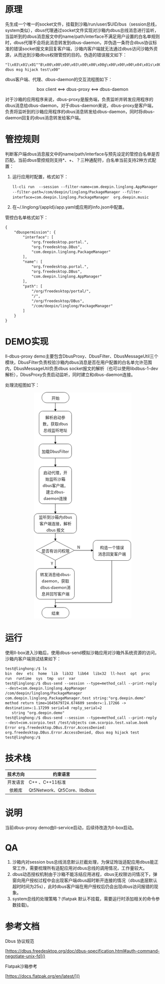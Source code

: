 # 原理

先生成一个唯一的socket文件，挂载到沙箱/run/user/$UID/bus（session总线，system类似），dbus代理通过socket文件实现对沙箱内dbus总线消息进行监听，当监听到的dbus消息报文中的name/path/interface不满足用户设置的白名单规则时，dbus代理不会将此消息转发到dbus-daemon，并伪造一条符合dbus协议标准的错误socket报文来回复客户端，沙箱内客户端就无法通过dbus访问沙箱外资源，从而达到沙箱dbus权限管控的目的。伪造的错误报文如下：

```
"l\x03\x01\x01""B\x00\x00\x00\x03\x00\x00\x00g\x00\x00\x00\x04\x01s\x00(\x00\x00\x00org.freedesktop.DBus.Error.UnknownMethod\x00\x00\x00\x00\x00\x00\x00\x00\x06\x01s\x00\x06\x00\x00\x00:1.120\x00\x00\x05\x01u\x00\x02\x00\x00\x00\b\x01g\x00\x01s\x00\x00\x07\x01s\x00\x06\x00\x00\x00:1.103\x00\x00=\x00\x00\x00org.freedesktop.DBus.Error.AccessDenied, dbus msg hijack test\x00"
```

dbus客户端、代理、dbus-daemon的交互流程图如下：

<div align=center>
    box client <==> dbus-proxy <==> dbus-daemon
</div>

对于沙箱的应用程序来说，dbus-proxy是服务端，负责监听并转发应用程序的dbus消息给dbus-daemon，对于dbus-daemon来说，dbus-proxy是客户端，负责将监听到的沙箱应用程序的dbus消息转发给dbus-daemon，同时将dbus-daemon回复的dbus消息转发给客户端。

# 管控规则

判断客户端dbus消息报文中的name/path/interface与预先设定的管控白名单是否匹配。当前dbus管控规则支持*、+、？三种通配符，白名单当前支持2种方式配置：

1. 运行应用时配置，格式如下：

   `ll-cli run  --session --filter-name=com.deepin.linglong.AppManager --filter-path=/com/deepin/linglong/PackageManager --filter-interface=com.deepin.linglong.PackageManager  org.deepin.music`
2. 在~/.linglong/{appId}/app.yaml或应用的info.json中配置。

管控白名单格式如下：

```
{
    "dbuspermission": {
        "interface": [
            "org.freedesktop.portal.",
            "org.freedesktop.DBus",
            "com.deepin.linglong.PackageManager"
        ],
        "name": [
            "org.freedesktop.portal.",
            "org.freedesktop.DBus",
            "com.deepin.linglong.AppManager"
        ],
        "path": [
            "/org/freedesktop/portal/",
            "/",
            "/org/freedesktop/DBus",
            "/com/deepin/linglong/PackageManager"
        ]
    }
}
```

# DEMO实现

ll-dbus-proxy demo主要包含DbusProxy、DbusFilter、DbusMessageUtil三个模块，DbusFilter负责校验沙箱内dbus消息是否在用户配置的白名单允许范围内，DbusMessageUtil负责dbus socket报文的解析（也可以使用libdbus-1-dev解析），DbusProxy负责启动监听，同时建立和dbus-daemon连接。

处理流程图如下：

<div align=center>
	<img src="image/README/1645673704931.png"/>
</div>

# 运行

使用ll-box进入沙箱后，使用dbus-send模拟沙箱应用对沙箱外系统资源的访问，沙箱内客户端测试结果如下：

```
test@linghong:/$ ls
bin  dev  etc  home  lib  lib32  lib64  libx32  ll-host  opt  proc  run  runtime  sys  tmp  usr  var
test@linglong:/$ dbus-send --session --type=method_call --print-reply --dest=com.deepin.linglong.AppManager /com/deepin/linglong/PackageManager com.deepin.linglong.PackageManager.test string:"org.deepin.demo"
method return time=1645679724.674609 sender=:1.17266 -> destination=:1.17299 serial=8 reply_serial=2
   string "org.deepin.demo"
test@linghong:/$ dbus-send --session --type=method_call --print-reply --dest=com.scorpio.test /test/objects com.scorpio.test.value.book
Error org.freedesktop.DBus.Error.AccessDenied: org.freedesktop.DBus.Error.AccessDenied, dbus msg hijack test
test@linghong:/$
```

# 技术栈

| 技术方向 | 约束语言                     |
| :------: | ---------------------------- |
| 开发语言 | C++ 、C++11标准              |
|  依赖库  | Qt5Network、Qt5Core、libdbus |

# 说明

当前dbus-proxy demo由ll-service启动，后续待改造为ll-box启动。

# QA

1. 沙箱内对session bus总线消息默认拦截处理，为保证玲珑适配应用dbus能正常工作，需要梳理所有适配应用对dbus总线的调用情况，工作量较大。
2. dbus动态授权机制由于沙箱不能冻结应用进程，dbus无权限访问情况下，弹窗向用户授权过程中会出现客户端dbus超时断开连接的情况（dbus底层默认超时时间为25s），此时dbus客户端在用户授权后仍会出现dbus访问报错的现象。
3. system总线的处理策略？(flatpak 默认不挂载，需要运行时添加相关的命令参数挂载)。

# 参考文档

Dbus 协议规范

[https://dbus.freedesktop.org/doc/dbus-specification.html#auth-command-negotiate-unix-fd]()

Flatpak沙箱参考

[https://docs.flatpak.org/en/latest/]()
